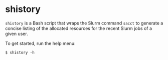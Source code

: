 # shistory

`shistory` is a Bash script that wraps the Slurm command `sacct` to generate a concise listing of the allocated resources for the recent Slurm jobs of a given user.

To get started, run the help menu:

```
$ shistory -h
```
